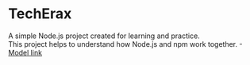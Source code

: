 # TechErax

A simple Node.js project created for learning and practice.  
This project helps to understand how Node.js and npm work together. 
-[Model link](https://app.eraser.io/workspace/NTZrgOwOwl68oFQkAs1i?origin=share)